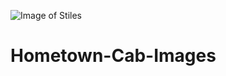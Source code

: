 ![Image of Stiles](https://storage.googleapis.com/stiles-images/StilesLogo.png)
# Hometown-Cab-Images

